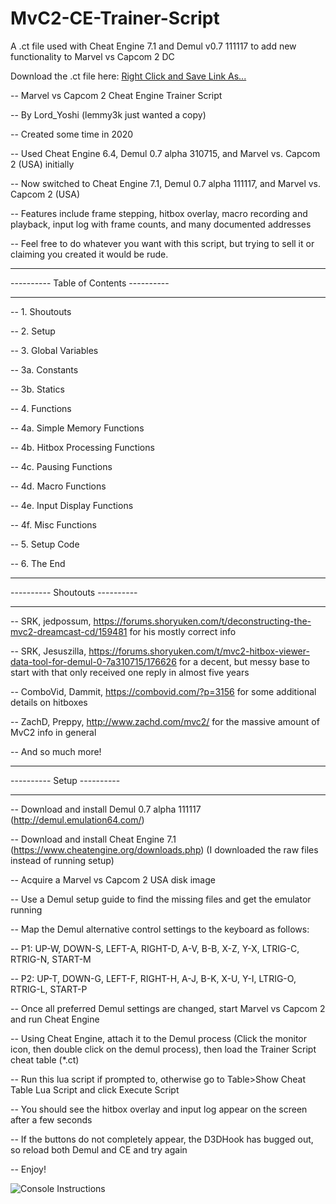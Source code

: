 # MvC2-CE-Trainer-Script
A .ct file used with Cheat Engine 7.1 and Demul v0.7 111117 to add new functionality to Marvel vs Capcom 2 DC

Download the .ct file here: <a href="https://raw.githubusercontent.com/lord-yoshi/MvC2-CE-Trainer-Script/master/MvC2%20Trainer%20Script.CT">Right Click and Save Link As...</a>

-- Marvel vs Capcom 2 Cheat Engine Trainer Script

-- By Lord_Yoshi (lemmy3k just wanted a copy)

-- Created some time in 2020

-- Used Cheat Engine 6.4, Demul 0.7 alpha 310715, and Marvel vs. Capcom 2 (USA) initially

-- Now switched to Cheat Engine 7.1, Demul 0.7 alpha 111117, and Marvel vs. Capcom 2 (USA)

-- Features include frame stepping, hitbox overlay, macro recording and playback, input log with frame counts, and many documented addresses

-- Feel free to do whatever you want with this script, but trying to sell it or claiming you created it would be rude.

--------------------------------------  ----------------------------------------
----------                     Table of Contents                      ----------
--------------------------------------  ----------------------------------------

-- 1. Shoutouts

-- 2. Setup

-- 3. Global Variables

-- 3a.  Constants

-- 3b.  Statics

-- 4. Functions

-- 4a.  Simple Memory Functions

-- 4b.  Hitbox Processing Functions

-- 4c.  Pausing Functions

-- 4d.  Macro Functions

-- 4e.  Input Display Functions

-- 4f.  Misc Functions

-- 5. Setup Code

-- 6. The End


--------------------------------------  ----------------------------------------
----------                        Shoutouts                           ----------
--------------------------------------  ----------------------------------------

-- SRK, jedpossum, https://forums.shoryuken.com/t/deconstructing-the-mvc2-dreamcast-cd/159481 for his mostly correct info

-- SRK, Jesuszilla, https://forums.shoryuken.com/t/mvc2-hitbox-viewer-data-tool-for-demul-0-7a310715/176626 for a decent, but messy base to start with that only received one reply in almost five years

-- ComboVid, Dammit, https://combovid.com/?p=3156 for some additional details on hitboxes

-- ZachD, Preppy, http://www.zachd.com/mvc2/ for the massive amount of MvC2 info in general

-- And so much more!


--------------------------------------  ----------------------------------------
----------                          Setup                             ----------
--------------------------------------  ----------------------------------------

-- Download and install Demul 0.7 alpha 111117 (http://demul.emulation64.com/)

-- Download and install Cheat Engine 7.1 (https://www.cheatengine.org/downloads.php) (I downloaded the raw files instead of running setup)

-- Acquire a Marvel vs Capcom 2 USA disk image

-- Use a Demul setup guide to find the missing files and get the emulator running

-- Map the Demul alternative control settings to the keyboard as follows:

-- P1: UP-W, DOWN-S, LEFT-A, RIGHT-D, A-V, B-B, X-Z, Y-X, LTRIG-C, RTRIG-N, START-M

-- P2: UP-T, DOWN-G, LEFT-F, RIGHT-H, A-J, B-K, X-U, Y-I, LTRIG-O, RTRIG-L, START-P

-- Once all preferred Demul settings are changed, start Marvel vs Capcom 2 and run Cheat Engine

-- Using Cheat Engine, attach it to the Demul process (Click the monitor icon, then double click on the demul process), then load the Trainer Script cheat table (*.ct)

-- Run this lua script if prompted to, otherwise go to Table>Show Cheat Table Lua Script and click Execute Script

-- You should see the hitbox overlay and input log appear on the screen after a few seconds

-- If the buttons do not completely appear, the D3DHook has bugged out, so reload both Demul and CE and try again

-- Enjoy!

 <img src="https://raw.githubusercontent.com/lord-yoshi/MvC2-CE-Trainer-Script/master/Console%20Instructions.jpg" alt="Console Instructions"> 
